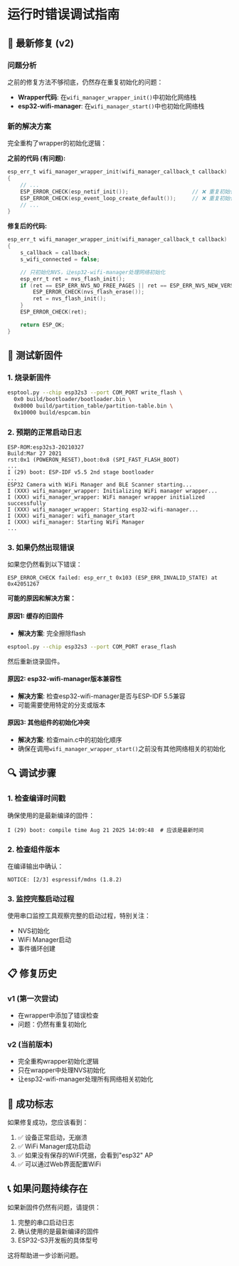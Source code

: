 # 运行时错误调试指南

## 🔧 最新修复 (v2)

### 问题分析
之前的修复方法不够彻底，仍然存在重复初始化的问题：
- **Wrapper代码**: 在`wifi_manager_wrapper_init()`中初始化网络栈
- **esp32-wifi-manager**: 在`wifi_manager_start()`中也初始化网络栈

### 新的解决方案
完全重构了wrapper的初始化逻辑：

**之前的代码 (有问题):**
```c
esp_err_t wifi_manager_wrapper_init(wifi_manager_callback_t callback)
{
    // ... 
    ESP_ERROR_CHECK(esp_netif_init());                    // ❌ 重复初始化
    ESP_ERROR_CHECK(esp_event_loop_create_default());     // ❌ 重复初始化
    // ...
}
```

**修复后的代码:**
```c
esp_err_t wifi_manager_wrapper_init(wifi_manager_callback_t callback)
{
    s_callback = callback;
    s_wifi_connected = false;

    // 只初始化NVS，让esp32-wifi-manager处理网络初始化
    esp_err_t ret = nvs_flash_init();
    if (ret == ESP_ERR_NVS_NO_FREE_PAGES || ret == ESP_ERR_NVS_NEW_VERSION_FOUND) {
        ESP_ERROR_CHECK(nvs_flash_erase());
        ret = nvs_flash_init();
    }
    ESP_ERROR_CHECK(ret);

    return ESP_OK;
}
```

## 🧪 测试新固件

### 1. 烧录新固件
```bash
esptool.py --chip esp32s3 --port COM_PORT write_flash \
  0x0 build/bootloader/bootloader.bin \
  0x8000 build/partition_table/partition-table.bin \
  0x10000 build/espcam.bin
```

### 2. 预期的正常启动日志
```
ESP-ROM:esp32s3-20210327
Build:Mar 27 2021
rst:0x1 (POWERON_RESET),boot:0x8 (SPI_FAST_FLASH_BOOT)
...
I (29) boot: ESP-IDF v5.5 2nd stage bootloader
...
ESP32 Camera with WiFi Manager and BLE Scanner starting...
I (XXX) wifi_manager_wrapper: Initializing WiFi manager wrapper...
I (XXX) wifi_manager_wrapper: WiFi manager wrapper initialized successfully
I (XXX) wifi_manager_wrapper: Starting esp32-wifi-manager...
I (XXX) wifi_manager: wifi_manager_start
I (XXX) wifi_manager: Starting WiFi Manager
...
```

### 3. 如果仍然出现错误
如果您仍然看到以下错误：
```
ESP_ERROR_CHECK failed: esp_err_t 0x103 (ESP_ERR_INVALID_STATE) at 0x42051267
```

**可能的原因和解决方案：**

#### 原因1: 缓存的旧固件
- **解决方案**: 完全擦除flash
```bash
esptool.py --chip esp32s3 --port COM_PORT erase_flash
```
然后重新烧录固件。

#### 原因2: esp32-wifi-manager版本兼容性
- **解决方案**: 检查esp32-wifi-manager是否与ESP-IDF 5.5兼容
- 可能需要使用特定的分支或版本

#### 原因3: 其他组件的初始化冲突
- **解决方案**: 检查main.c中的初始化顺序
- 确保在调用`wifi_manager_wrapper_start()`之前没有其他网络相关的初始化

## 🔍 调试步骤

### 1. 检查编译时间戳
确保使用的是最新编译的固件：
```
I (29) boot: compile time Aug 21 2025 14:09:48  # 应该是最新时间
```

### 2. 检查组件版本
在编译输出中确认：
```
NOTICE: [2/3] espressif/mdns (1.8.2)
```

### 3. 监控完整启动过程
使用串口监控工具观察完整的启动过程，特别关注：
- NVS初始化
- WiFi Manager启动
- 事件循环创建

## 📋 修复历史

### v1 (第一次尝试)
- 在wrapper中添加了错误检查
- 问题：仍然有重复初始化

### v2 (当前版本)
- 完全重构wrapper初始化逻辑
- 只在wrapper中处理NVS初始化
- 让esp32-wifi-manager处理所有网络相关初始化

## 🎯 成功标志

如果修复成功，您应该看到：
1. ✅ 设备正常启动，无崩溃
2. ✅ WiFi Manager成功启动
3. ✅ 如果没有保存的WiFi凭据，会看到"esp32" AP
4. ✅ 可以通过Web界面配置WiFi

## 📞 如果问题持续存在

如果新固件仍然有问题，请提供：
1. 完整的串口启动日志
2. 确认使用的是最新编译的固件
3. ESP32-S3开发板的具体型号

这将帮助进一步诊断问题。
